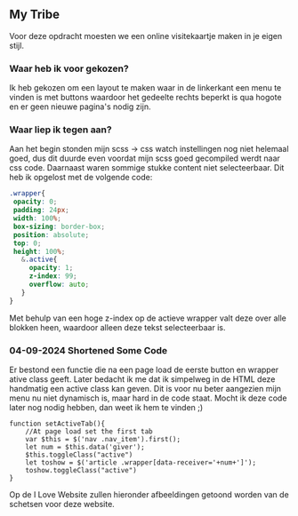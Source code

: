 ## My Tribe

Voor deze opdracht moesten we een online visitekaartje maken in je eigen stijl.

### Waar heb ik voor gekozen?

Ik heb gekozen om een layout te maken waar in de linkerkant een menu te vinden is met buttons waardoor het gedeelte rechts beperkt is qua hogote en er geen nieuwe pagina's nodig zijn.

### Waar liep ik tegen aan?

Aan het begin stonden mijn scss -> css watch instellingen nog niet helemaal goed, dus dit duurde even voordat mijn scss goed gecompiled werdt naar css code.
Daarnaast waren sommige stukke content niet selecteerbaar. Dit heb ik opgelost met de volgende code:

```css 
.wrapper{
 opacity: 0;
 padding: 24px;
 width: 100%;
 box-sizing: border-box;
 position: absolute;
 top: 0;
 height: 100%;
   &.active{
     opacity: 1;
     z-index: 99;
     overflow: auto;
   }
}
```
Met behulp van een hoge z-index op de actieve wrapper valt deze over alle blokken heen, waardoor alleen deze tekst selecteerbaar is.

### 04-09-2024 Shortened Some Code
Er bestond een functie die na een page load de eerste button en wrapper ative class geeft. Later bedacht ik me dat ik simpelweg in de HTML deze handmatig een active class kan geven. Dit is voor nu beter aangezien mijn menu nu niet dynamisch is, maar hard in de code staat. Mocht ik deze code later nog nodig hebben, dan weet ik hem te vinden ;)

```JS
function setActiveTab(){
    //At page load set the first tab
    var $this = $('nav .nav_item').first();
    let num = $this.data('giver');
    $this.toggleClass("active")
    let toshow = $('article .wrapper[data-receiver='+num+']');
    toshow.toggleClass("active")
}
```

Op de I Love Website zullen hieronder afbeeldingen getoond worden van de schetsen voor deze website.
